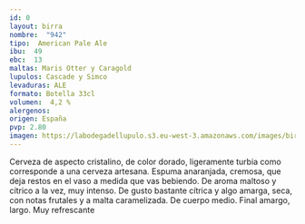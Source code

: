 ```yaml
---
id: 0
layout: birra
nombre:  "942"
tipo:  American Pale Ale
ibu:  49
ebc:  13
maltas: Maris Otter y Caragold
lupulos: Cascade y Simco
levaduras: ALE
formato: Botella 33cl
volumen:  4,2 %
alergenos: 
origen: España
pvp: 2.80 
imagen: https://labodegadellupulo.s3.eu-west-3.amazonaws.com/images/birras/942.jpg
---
```

Cerveza de aspecto cristalino, de color dorado, ligeramente turbia como corresponde a una cerveza artesana. Espuma anaranjada, cremosa, que deja restos en el vaso a medida que vas bebiendo. De aroma maltoso y cítrico a la vez, muy intenso. De gusto bastante cítrica y algo amarga, seca, con notas frutales y a malta caramelizada. De cuerpo medio. Final amargo, largo. Muy refrescante









